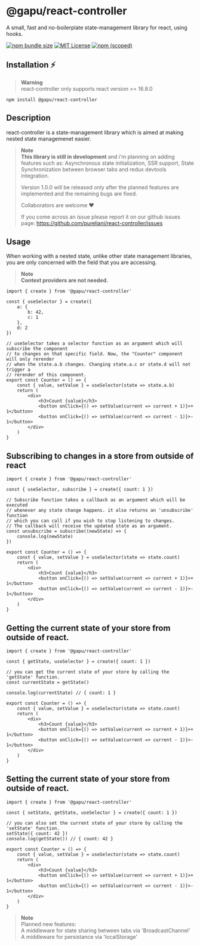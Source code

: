 
# @gapu/react-controller


A small, fast and no-boilerplate state-management library for react, using hooks.

[![npm bundle size](https://img.shields.io/bundlephobia/minzip/@gapu/react-controller?style=flat-square)](https://bundlephobia.com/package/@gapu/react-controller@latest)
[![MIT License](https://img.shields.io/badge/License-MIT-blue?style=flat-square)](https://github.com/pureliani/react-controller/blob/main/LICENSE) [![npm (scoped)](https://img.shields.io/npm/v/@gapu/react-controller?color=blue&style=flat-square)](https://www.npmjs.com/package/@gapu/react-controller)

## Installation ⚡

> **Warning**  
> react-controller only supports react version >= 16.8.0

```shell
npm install @gapu/react-controller
```

## Description
react-controller is a state-management library which is aimed at making nested state managemenet easier.

> **Note**  
> **This library is still in development** and i'm planning on adding features such as: Asynchronous state initialization, SSR support, State Synchronization between browser tabs and redux devtools integration.  
>  
> Version 1.0.0 will be released only after the planned features are implemented and the remaining bugs are fixed. 
>  
> Collaborators are welcome ❤  
>
> If you come across an issue please report it on our github issues page: https://github.com/pureliani/react-controller/issues 

## Usage

When working with a nested state, unlike other state management libraries, you are only concerned with the field that you are accessing.  

> **Note**  
> **Context providers are not needed.**
```tsx
import { create } from '@gapu/react-controller'

const { useSelector } = create({
    a: {
        b: 42,
        c: 1
    },
    d: 2
})

// useSelector takes a selector function as an argument which will subscribe the component
// to changes on that specific field. Now, the "Counter" component will only rerender 
// when the state.a.b changes. Changing state.a.c or state.d will not trigger a
// rerender of this component.
export const Counter = () => {
    const { value, setValue } = useSelector(state => state.a.b)
    return (
        <div>
            <h3>Count {value}</h3>
            <button onClick={() => setValue(current => current + 1)}>+ 1</button>
            <button onClick={() => setValue(current => current - 1)}>- 1</button>
        </div>
    )
}
```

## Subscribing to changes in a store from outside of react

```tsx
import { create } from '@gapu/react-controller'

const { useSelector, subscribe } = create({ count: 1 })

// Subscribe function takes a callback as an argument which will be executed 
// whenever any state change happens. it also returns an 'unsubscribe' function
// which you can call if you wish to stop listening to changes.
// The callback will receive the updated state as an argument.
const unsubscribe = subscribe((newState) => {
    console.log(newState)
})

export const Counter = () => {
    const { value, setValue } = useSelector(state => state.count)
    return (
        <div>
            <h3>Count {value}</h3>
            <button onClick={() => setValue(current => current + 1)}>+ 1</button>
            <button onClick={() => setValue(current => current - 1)}>- 1</button>
        </div>
    )
}
```

## Getting the current state of your store from outside of react.

```tsx
import { create } from '@gapu/react-controller'

const { getState, useSelector } = create({ count: 1 })

// you can get the current state of your store by calling the 'getState' function.
const currentState = getState()

console.log(currentState) // { count: 1 }

export const Counter = () => {
    const { value, setValue } = useSelector(state => state.count)
    return (
        <div>
            <h3>Count {value}</h3>
            <button onClick={() => setValue(current => current + 1)}>+ 1</button>
            <button onClick={() => setValue(current => current - 1)}>- 1</button>
        </div>
    )
}
```

## Setting the current state of your store from outside of react.

```tsx
import { create } from '@gapu/react-controller'

const { setState, getState, useSelector } = create({ count: 1 })

// you can also set the current state of your store by calling the 'setState' function.
setState({ count: 42 })
console.log(getState()) // { count: 42 }

export const Counter = () => {
    const { value, setValue } = useSelector(state => state.count)
    return (
        <div>
            <h3>Count {value}</h3>
            <button onClick={() => setValue(current => current + 1)}>+ 1</button>
            <button onClick={() => setValue(current => current - 1)}>- 1</button>
        </div>
    )
}
```

> **Note**  
> Planned new features:  
> A middleware for state sharing between tabs via 'BroadcastChannel'  
> A middleware for persistance via 'localStorage'
